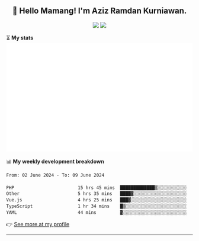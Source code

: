 <h2 align="center">👋 Hello Mamang! I'm Aziz Ramdan Kurniawan.</h2>  
<p align="center">
  <img src="https://komarev.com/ghpvc/?username=azizramdan">
  <img src="https://wakatime.com/badge/user/90056fa0-4c31-4eca-954e-2a3ac05896f9.svg">
</p>
    
⏳ **My stats**  
![](https://raw.githubusercontent.com/azizramdan/github-stats/master/generated/overview.svg#gh-dark-mode-only)

📊 **My weekly development breakdown**
<!--START_SECTION:waka-->

```txt
From: 02 June 2024 - To: 09 June 2024

PHP                        15 hrs 45 mins  █████████████▒░░░░░░░░░░░   53.52 %
Other                      5 hrs 35 mins   ████▓░░░░░░░░░░░░░░░░░░░░   19.01 %
Vue.js                     4 hrs 25 mins   ███▓░░░░░░░░░░░░░░░░░░░░░   15.03 %
TypeScript                 1 hr 34 mins    █▒░░░░░░░░░░░░░░░░░░░░░░░   05.32 %
YAML                       44 mins         ▓░░░░░░░░░░░░░░░░░░░░░░░░   02.54 %
```

<!--END_SECTION:waka-->
👉 [See more at my profile](https://wakatime.com/@azizramdan)
***
